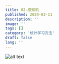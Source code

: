 ```yaml
---
title: 02-感知机
published: 2024-03-11
description: ''
image: ''
tags: []
category: '统计学习方法'
draft: false 
lang: ''
---
```

![alt text](\assets\images\0a8009215c988657d6d5c5077571c82.png)